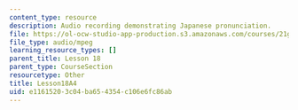 ```yaml
---
content_type: resource
description: Audio recording demonstrating Japanese pronunciation.
file: https://ol-ocw-studio-app-production.s3.amazonaws.com/courses/21g-504-japanese-iv-spring-2009/e11615203c04ba654354c106e6fc86ab_Lesson18A4.mp3
file_type: audio/mpeg
learning_resource_types: []
parent_title: Lesson 18
parent_type: CourseSection
resourcetype: Other
title: Lesson18A4
uid: e1161520-3c04-ba65-4354-c106e6fc86ab
---
```

